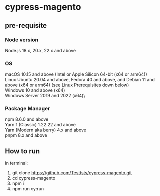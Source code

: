 # cypress-magento
## pre-requisite

### Node version
Node.js 18.x, 20.x, 22.x and above

### OS
macOS 10.15 and above (Intel or Apple Silicon 64-bit (x64 or arm64))\
Linux Ubuntu 20.04 and above, Fedora 40 and above, and Debian 11 and above (x64 or arm64) (see Linux Prerequisites down below)\
Windows 10 and above (x64)\
Windows Server 2019 and 2022 (x64)\

### Package Manager
npm	8.6.0 and above	\
Yarn 1 (Classic)	1.22.22 and above	\
Yarn (Modern aka berry)	4.x and above	\
pnpm	8.x and above

## How to run
in terminal: 
1. git clone https://github.com/Testtsts/cypress-magento.git
2. cd cypress-magento
3. npm i
4. npm run cy:run

